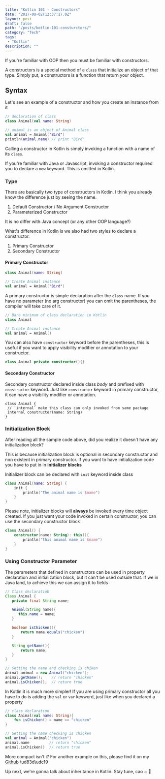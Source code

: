 ```yaml
---
title: "Kotlin 101 - Constructors"
date: "2017-08-02T12:37:17.0Z"
layout: post
draft: false
path: "/posts/kotlin-101-consturctors/"
category: "Tech"
tags:
 - "Kotlin"
description: ""
---
```


If you're familiar with OOP then you must be familiar with constructors. 

A constructors is a special method of a `class` that initialize an object of that type. Simply put, a constructors is a function that return your object.

## Syntax

Let's see an example of a constructor and how you create an instance from it

```kotlin
// declaration of class
class Animal(val name: String) 

// animal is an object of Animal class
val animal = Animal("Bird")
println(animal.name) // print "Bird"
```
Calling a constructor in Kotlin is simply invoking a function with a name of its `class`. 

If you're familiar with Java or Javascript, invoking a constructor required you to declare a `new` keyword. This is omitted in Kotlin.

### Type

There are basically two type of constructors in Kotlin. I think you already know the difference just by seeing the name.

1. Default Constructor / No Argument Constructor
2. Parameterized Constructor

It is no differ with Java concept (or any other OOP language?)

What's difference in Kotlin is we also had two styles to declare a constructor. 

1. Primary Constructor
2. Secondary Constructor

#### Primary Constructor

```kotlin
class Animal(name: String)

// Create Animal instance
val animal = Animal("Bird")
```

A primary constructor is simple declaration after the `class` name. If you have no parameter (no arg constructor) you can omit the parentheses, the compiler will take care of it.

```kotlin
// Bare minimum of class declaration in Kotlin
class Animal 

// Create Animal instance
val animal = Animal()
```
You can also have `constructor` keyword before the parentheses, this is useful if you want to apply visibility modifier or annotation to your constructor. 

```kotlin
class Animal private constructor(){}
```

#### Secondary Constructor

Secondary constructor declared inside class *body* and prefixed with `constructor` keyword. Just like `constructor` keyword in primary constructor, it can have a visibility modifier or annotation.

``` 
class Animal {
 // `internal` make this class can only invoked from same package
 internal constructor(name: String)
}
```

### Initialization Block

After reading all the sample code above, did you realize it doesn't have any initialization block? 

This is because initialization block is optional in secondary constructor and non existent in primary constructor. If you want to have initialization code you have to put in in **initializer blocks**

Initializer block can be declared with `init` keyword inside class 

```kotlin
class Animal(name: String) {
    init {
        println("The animal name is $name")
    }
} 
```

Please note, initializer blocks will **always** be invoked every time object created. If you just want your code invoked in certain constructor, you can use the secondary constructor block

```kotlin
class Animal() {
    constructor(name: String): this(){
        println("this animal name is $name")
    }
}
```

### Using Constructor Parameter

The parameters that defined in constructors can be used in property declaration and initialization block, but it can't be used outside that. If we in Java land, to achieve this we can assign it to fields

```java
// Class declaratiob
Class Animal {
   private final String name;

   Animal(String name){
      this.name = name;
   }

   boolean isChicken(){
       return name.equals("chicken")
   }

   String getName(){
       return name;
   }
}

// Getting the name and checking is chiken
Animal animal = new Animal("chicken");
animal.getName();    // return "chicken"
animal.isChicken();  // return true
```

In Kotlin it is much more simpler! If you are using primary constructor all you have to do is adding the `val` or `var` keyword, just like when you declared a property

```kotlin
// class declaration
class Animal(val name: String){
    fun isChicken() = name == "chicken"
}

// Getting the name checking is chicken
val animal = Animal("chicken")
animal.name         // return "chicken"
animal.isChicken()  // return true
```
More compact isn't i? 
For another example on this, please find it on my [Github](https://github.com/esafirm/kotlin-playground/blob/master/src/main/kotlin/nolambda.playground/constructors/ConstructorsPlayground.kt) \ud83d\udc19

Up next, we're gonna talk about inheritance in Kotlin. Stay tune, cao ~ 👋